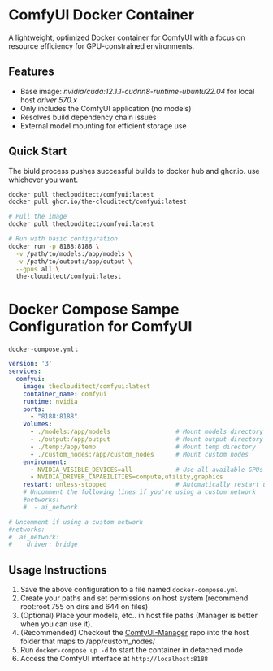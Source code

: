 # ComfyUI Docker Container

A lightweight, optimized Docker container for ComfyUI with a focus on resource efficiency for GPU-constrained environments.

## Features
- Base image: *nvidia/cuda:12.1.1-cudnn8-runtime-ubuntu22.04* for local host *driver 570.x*
- Only includes the ComfyUI application (no models)
- Resolves build dependency chain issues
- External model mounting for efficient storage use

## Quick Start

The biuld process pushes successful builds to docker hub and ghcr.io. use whichever you want.
```bash
docker pull theclouditect/comfyui:latest
docker pull ghcr.io/the-clouditect/comfyui:latest

```


```bash
# Pull the image
docker pull theclouditect/comfyui:latest

# Run with basic configuration
docker run -p 8188:8188 \
  -v /path/to/models:/app/models \
  -v /path/to/output:/app/output \
  --gpus all \
  the-clouditect/comfyui:latest

```

# Docker Compose Sampe Configuration for ComfyUI

`docker-compose.yml` :

```yaml
version: '3'
services:
  comfyui:
    image: theclouditect/comfyui:latest
    container_name: comfyui
    runtime: nvidia
    ports:
      - "8188:8188"
    volumes:
      - ./models:/app/models                  # Mount models directory
      - ./output:/app/output                  # Mount output directory
      - ./temp:/app/temp                      # Mount temp directory
      - ./custom_nodes:/app/custom_nodes      # Mount custom nodes
    environment:
      - NVIDIA_VISIBLE_DEVICES=all            # Use all available GPUs
      - NVIDIA_DRIVER_CAPABILITIES=compute,utility,graphics
    restart: unless-stopped                   # Automatically restart unless stopped manually
    # Uncomment the following lines if you're using a custom network
    #networks:
    #  - ai_network

# Uncomment if using a custom network
#networks:
#  ai_network:
#    driver: bridge
```

## Usage Instructions

1. Save the above configuration to a file named `docker-compose.yml`
2. Create your paths and set permissions on host system (recommend root:root 755 on dirs and 644 on files)
3. (Optional) Place your models, etc.. in host file paths (Manager is better when you can use it).
4. (Recommended) Checkout the [ComfyUI-Manager](https://github.com/Comfy-Org/ComfyUI-Manager) repo into the host folder that maps to /app/custom_nodes/
5. Run `docker-compose up -d` to start the container in detached mode
6. Access the ComfyUI interface at `http://localhost:8188`

